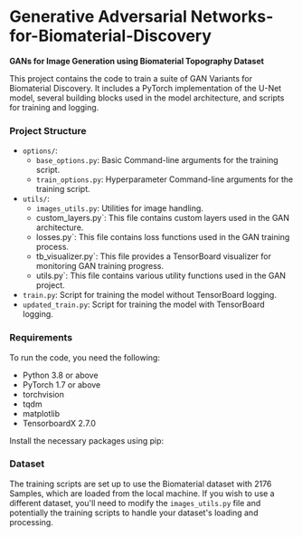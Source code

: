 # Generative Adversarial Networks-for-Biomaterial-Discovery


**GANs for Image Generation using Biomaterial Topography Dataset**


This project contains the code to train a suite of GAN Variants for Biomaterial Discovery. It includes a PyTorch implementation of the U-Net model, several building blocks used in the model architecture, and scripts for training and logging.



### Project Structure


- `options/`:
    - `base_options.py`: Basic Command-line arguments for the training script.
    - `train_options.py`: Hyperparameter Command-line arguments for the training script.
- `utils/`:
    - `images_utils.py`: Utilities for image handling.
    - custom_layers.py`: This file contains custom layers used in the GAN architecture.
    - losses.py`: This file contains loss functions used in the GAN training process.
    - tb_visualizer.py`: This file provides a TensorBoard visualizer for monitoring GAN training progress.
    - utils.py`:  This file contains various utility functions used in the GAN project.
- `train.py`: Script for training the model without TensorBoard logging.
- `updated_train.py`: Script for training the model with TensorBoard logging.

### Requirements

To run the code, you need the following:

- Python 3.8 or above
- PyTorch 1.7 or above
- torchvision
- tqdm
- matplotlib
- TensorboardX 2.7.0

Install the necessary packages using pip:


### Dataset

The training scripts are set up to use the Biomaterial dataset with 2176 Samples, which are loaded from the local machine. If you wish to use a different dataset, you'll need to modify the `images_utils.py` file and potentially the training scripts to handle your dataset's loading and processing.

